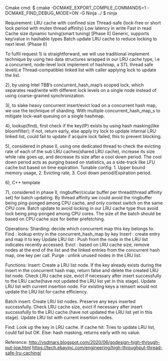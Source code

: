 Cmake cmd:
$ cmake -DCMAKE_EXPORT_COMPILE_COMMANDS=1 -DCMAKE_FIND_DEBUG_MODE=ON -G Ninja ../
$ ninja

Requirement:
LRU cache with confined size
Thread-safe (lock-free or short lock period with mutex thread affinity)
Low latency in write
Fast in read
Cache size dynamic tuning(smart tuning) [Phase II]
Generic, supports key/value in hashable types
Batch update LRU cache to reduce locking to next level. [Phase II]

To fulfil request 1) is straightforward, we will use traditional implement technique by using two data structures wrapped in our LRU cache type, i.e a concurrent, node-level lock implement of hashmap, a STL thread safe level(i.e Thread-compatible) linked list with caller applying lock to update the list.

2), by using Intel TBB’s concurrent_hash_map’s scoped lock, which separates read/write with different lock levels on a single node instead of using coarse-grained synchronization.

3), to slake heavy concurrent insert/evict load on a concurrent hash map, we use the technique of sharding. With multiple concurrent_hash_map_s to mitigate lock-wait queuing on a single hashmap.

4), lookup(find), first check if the key(IP) exists by using hash masking(like bloomfilter); if not, return early, else apply try lock to update internal LRU linked list, could fail to update if acquire lock failed, this to prevent blocking.

5), considered in phase II, using one dedicated thread to check the evicting rate of each of the sub LRU caches(shared LRU cache), increase its size while rate goes up, and decrease its size after a cool down period. The cool down period acts as purging based on statistics, as a side-track like LFU cache but based on time expiration.
Tunable config: 1. Upper bound memory usage, 2. Evicting rate, 3. Cool down period/Expiration period.

6), C++ template

7), considered in phase II, ringbuffer/cicular buffer per thread(thread affinity set) for batch updating. By thread affinity we could avoid the ringbuffer being ping-ponged among CPU cache, and only context switch on the same CPU core. Batch update to avoid locking in our LRU cache type thus avoid lock being ping-ponged among CPU cores. The size of the batch should be based on CPU cache size for better prefetching.

Operations:
Sharding: decide which concurrent map this key belongs to.
Find : lookup entry in the concurrent_hash_map by key
Insert : create entry and map it to key
Update LRU list : Push front the node in the LRU list indicates recently accessed.
Evict : based on LRU cache size, remove nodes at the end of the list and the linked entries from the concurrent hash map, one key per call.
Purge : unlink unused nodes in the LRU list.

Functions:
Insert:
Create a LRU list node.
If the key already exists during the insert in the concurrent hash map, return false and delete the created LRU list node.
Check LRU cache size, evict if necessary after insert successfully to the LRU cache(have not updated the LRU list yet in this stage).
Update LRU list with current insertion node.
For existing keys a reinsert would not update the LRU list for cache efficiency.

Batch insert:
Create LRU list nodes.
Preserve any keys inserted successfully.
Check LRU cache size, evict if necessary after insert successfully to the LRU cache.(have not updated the LRU list yet in this stage).
Update LRU list with current insertion nodes.

Find:
Look up the key in LRU cache.
If cache hit:
Tries to update LRU list, could fail but OK.
Else:
hash masking, returns early with no value.

Reference:
http://vsdmars.blogspot.com/2020/06/godesign-high-through-put-low.html
https://tech.ebayinc.com/engineering/high-throughput-thread-safe-lru-caching/

